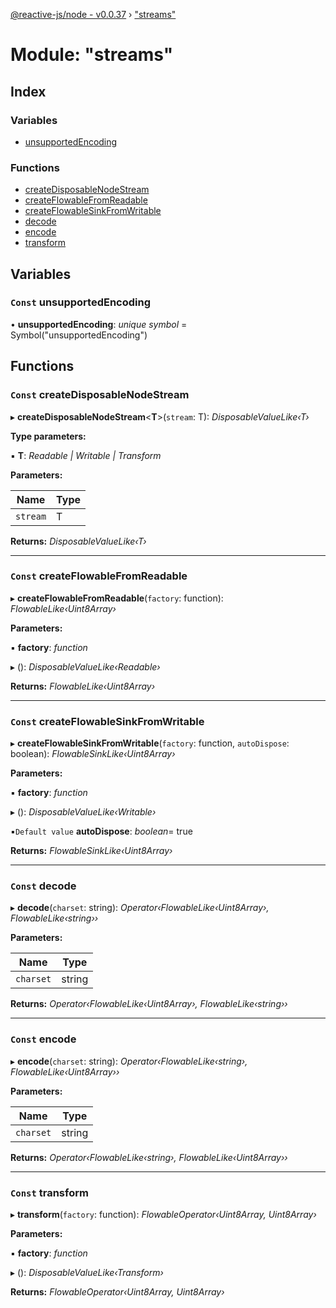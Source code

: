 [@reactive-js/node - v0.0.37](../README.md) › ["streams"](_streams_.md)

# Module: "streams"

## Index

### Variables

* [unsupportedEncoding](_streams_.md#const-unsupportedencoding)

### Functions

* [createDisposableNodeStream](_streams_.md#const-createdisposablenodestream)
* [createFlowableFromReadable](_streams_.md#const-createflowablefromreadable)
* [createFlowableSinkFromWritable](_streams_.md#const-createflowablesinkfromwritable)
* [decode](_streams_.md#const-decode)
* [encode](_streams_.md#const-encode)
* [transform](_streams_.md#const-transform)

## Variables

### `Const` unsupportedEncoding

• **unsupportedEncoding**: *unique symbol* = Symbol("unsupportedEncoding")

## Functions

### `Const` createDisposableNodeStream

▸ **createDisposableNodeStream**<**T**>(`stream`: T): *DisposableValueLike‹T›*

**Type parameters:**

▪ **T**: *Readable | Writable | Transform*

**Parameters:**

Name | Type |
------ | ------ |
`stream` | T |

**Returns:** *DisposableValueLike‹T›*

___

### `Const` createFlowableFromReadable

▸ **createFlowableFromReadable**(`factory`: function): *FlowableLike‹Uint8Array›*

**Parameters:**

▪ **factory**: *function*

▸ (): *DisposableValueLike‹Readable›*

**Returns:** *FlowableLike‹Uint8Array›*

___

### `Const` createFlowableSinkFromWritable

▸ **createFlowableSinkFromWritable**(`factory`: function, `autoDispose`: boolean): *FlowableSinkLike‹Uint8Array›*

**Parameters:**

▪ **factory**: *function*

▸ (): *DisposableValueLike‹Writable›*

▪`Default value`  **autoDispose**: *boolean*= true

**Returns:** *FlowableSinkLike‹Uint8Array›*

___

### `Const` decode

▸ **decode**(`charset`: string): *Operator‹FlowableLike‹Uint8Array›, FlowableLike‹string››*

**Parameters:**

Name | Type |
------ | ------ |
`charset` | string |

**Returns:** *Operator‹FlowableLike‹Uint8Array›, FlowableLike‹string››*

___

### `Const` encode

▸ **encode**(`charset`: string): *Operator‹FlowableLike‹string›, FlowableLike‹Uint8Array››*

**Parameters:**

Name | Type |
------ | ------ |
`charset` | string |

**Returns:** *Operator‹FlowableLike‹string›, FlowableLike‹Uint8Array››*

___

### `Const` transform

▸ **transform**(`factory`: function): *FlowableOperator‹Uint8Array, Uint8Array›*

**Parameters:**

▪ **factory**: *function*

▸ (): *DisposableValueLike‹Transform›*

**Returns:** *FlowableOperator‹Uint8Array, Uint8Array›*
